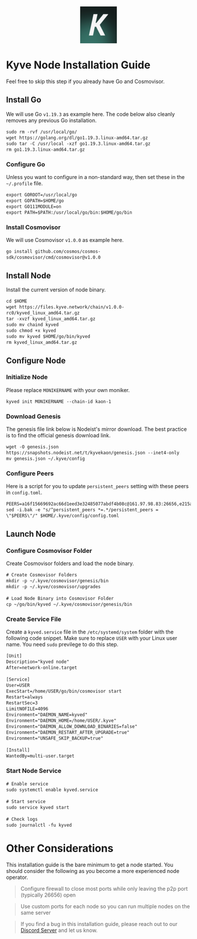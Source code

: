 <p align="center">
  <img height="100" height="auto" src="https://raw.githubusercontent.com/Nodeist/Kurulumlar/main/logos/kyve.png">
</p>



# Kyve Node Installation Guide
Feel free to skip this step if you already have Go and Cosmovisor.


## Install Go
We will use Go `v1.19.3` as example here. The code below also cleanly removes any previous Go installation.

```
sudo rm -rvf /usr/local/go/
wget https://golang.org/dl/go1.19.3.linux-amd64.tar.gz
sudo tar -C /usr/local -xzf go1.19.3.linux-amd64.tar.gz
rm go1.19.3.linux-amd64.tar.gz
```

### Configure Go
Unless you want to configure in a non-standard way, then set these in the `~/.profile` file.

```
export GOROOT=/usr/local/go
export GOPATH=$HOME/go
export GO111MODULE=on
export PATH=$PATH:/usr/local/go/bin:$HOME/go/bin
```


### Install Cosmovisor
We will use Cosmovisor `v1.0.0` as example here.

```
go install github.com/cosmos/cosmos-sdk/cosmovisor/cmd/cosmovisor@v1.0.0
```

## Install Node
Install the current version of node binary.

```
cd $HOME
wget https://files.kyve.network/chain/v1.0.0-rc0/kyved_linux_amd64.tar.gz
tar -xvzf kyved_linux_amd64.tar.gz
sudo mv chaind kyved
sudo chmod +x kyved
sudo mv kyved $HOME/go/bin/kyved
rm kyved_linux_amd64.tar.gz
```

## Configure Node
### Initialize Node
Please replace `MONIKERNAME` with your own moniker.

```
kyved init MONIKERNAME --chain-id kaon-1
```

### Download Genesis
The genesis file link below is Nodeist's mirror download. The best practice is to find the official genesis download link.

```
wget -O genesis.json https://snapshots.nodeist.net/t/kyvekaon/genesis.json --inet4-only
mv genesis.json ~/.kyve/config
```

### Configure Peers
Here is a script for you to update `persistent_peers` setting with these peers in `config.toml`.
```
PEERS=a16f15669692ac66d1eed3e32485077abdf4b08c@161.97.98.83:26656,e215ad0f0664a121efdd627cb580a5312bb6dd1f@65.109.104.171:28656,1a9a719766a43bac6949770362e0e742af0fa7de@135.181.214.190:26658,5e4396a64a069227e25cb34b35eda9693c8ec260@185.172.191.11:26656,1fa8c846f0bebaf6d1ddf803569709e3965f1999@185.144.99.33:26656,782359e3c4d543a605fda2cdbda4a439cb5a0bac@162.55.245.142:26656
sed -i.bak -e "s/^persistent_peers *=.*/persistent_peers = \"$PEERS\"/" $HOME/.kyve/config/config.toml
```

## Launch Node
### Configure Cosmovisor Folder
Create Cosmovisor folders and load the node binary.

```
# Create Cosmovisor Folders
mkdir -p ~/.kyve/cosmovisor/genesis/bin
mkdir -p ~/.kyve/cosmovisor/upgrades

# Load Node Binary into Cosmovisor Folder
cp ~/go/bin/kyved ~/.kyve/cosmovisor/genesis/bin
```

### Create Service File
Create a `kyved.service` file in the `/etc/systemd/system` folder with the following code snippet. Make sure to replace `USER` with your Linux user name. You need `sudo` previlege to do this step.

```
[Unit]
Description="kyved node"
After=network-online.target

[Service]
User=USER
ExecStart=/home/USER/go/bin/cosmovisor start
Restart=always
RestartSec=3
LimitNOFILE=4096
Environment="DAEMON_NAME=kyved"
Environment="DAEMON_HOME=/home/USER/.kyve"
Environment="DAEMON_ALLOW_DOWNLOAD_BINARIES=false"
Environment="DAEMON_RESTART_AFTER_UPGRADE=true"
Environment="UNSAFE_SKIP_BACKUP=true"

[Install]
WantedBy=multi-user.target
```

### Start Node Service
```
# Enable service
sudo systemctl enable kyved.service

# Start service
sudo service kyved start

# Check logs
sudo journalctl -fu kyved
```

# Other Considerations
This installation guide is the bare minimum to get a node started. You should consider the following as you become a more experienced node operator.



> Configure firewall to close most ports while only leaving the p2p port (typically 26656) open

> Use custom ports for each node so you can run multiple nodes on the same server

> If you find a bug in this installation guide, please reach out to our [Discord Server](https://discord.gg/yV2nEunsTY) and let us know.
